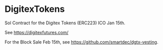 # DigitexTokens
Sol Contract for the Digitex Tokens (ERC223) ICO Jan 15th.

See https://digitexfutures.com/

For the Block Sale Feb 15th, see https://github.com/smartdec/dgtx-vesting.
